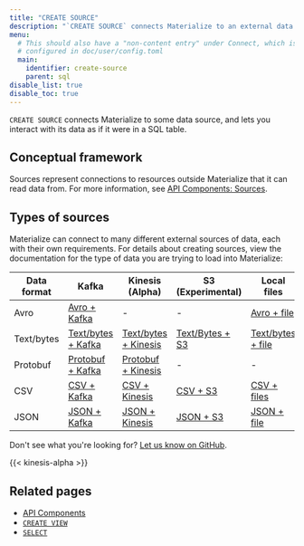 ```yaml
---
title: "CREATE SOURCE"
description: "`CREATE SOURCE` connects Materialize to an external data source."
menu:
  # This should also have a "non-content entry" under Connect, which is
  # configured in doc/user/config.toml
  main:
    identifier: create-source
    parent: sql
disable_list: true
disable_toc: true
---
```


`CREATE SOURCE` connects Materialize to some data source, and lets you interact
with its data as if it were in a SQL table.

## Conceptual framework

Sources represent connections to resources outside Materialize that it can read
data from. For more information, see [API Components:
Sources](../../overview/api-components#sources).

## Types of sources

Materialize can connect to many different external sources of data, each with
their own requirements. For details about creating sources, view the
documentation for the type of data you are trying to load into Materialize:

| Data format | Kafka | Kinesis (Alpha) | S3 (Experimental) | Local files |
|-------------|-------|-----------------|-------------------|-------------|
| Avro | [Avro + Kafka](./avro-kafka) | - | - | [Avro + file](./avro-file) |
| Text/bytes | [Text/bytes + Kafka](./text-kafka) | [Text/bytes + Kinesis](./text-kinesis) | [Text/Bytes + S3](./text-s3) | [Text/bytes + file](./text-file) |
| Protobuf | [Protobuf + Kafka](./protobuf-kafka) | [Protobuf + Kinesis](./protobuf-kinesis) | - | - |
| CSV | [CSV + Kafka](./csv-kafka) | [CSV + Kinesis](./csv-kinesis) | [CSV + S3](./csv-s3) | [CSV + files](./csv-file) |
| JSON | [JSON + Kafka](./json-kafka) | [JSON + Kinesis](./json-kinesis) | [JSON + S3](./json-s3) | [JSON + file](./text-file) |

Don't see what you're looking for? [Let us know on GitHub](https://github.com/MaterializeInc/materialize/issues/new?labels=C-feature&template=feature.md).

{{< kinesis-alpha >}}

## Related pages

- [API Components](../../overview/api-components)
- [`CREATE VIEW`](../create-view)
- [`SELECT`](../select)
